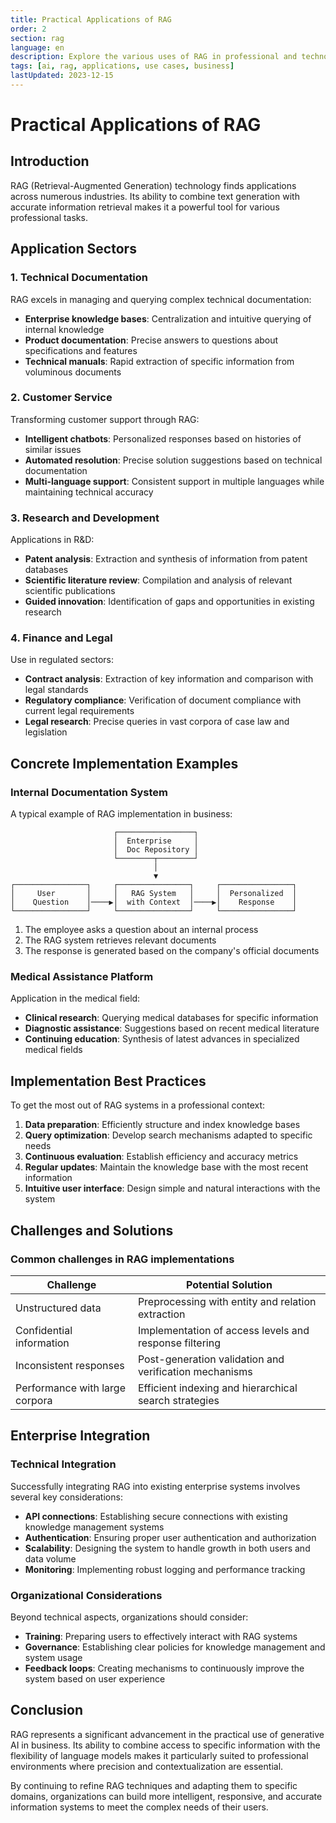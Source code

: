 ```yaml
---
title: Practical Applications of RAG
order: 2
section: rag
language: en
description: Explore the various uses of RAG in professional and technological contexts
tags: [ai, rag, applications, use cases, business]
lastUpdated: 2023-12-15
---
```


# Practical Applications of RAG

## Introduction

RAG (Retrieval-Augmented Generation) technology finds applications across numerous industries. Its ability to combine text generation with accurate information retrieval makes it a powerful tool for various professional tasks.

## Application Sectors

### 1. Technical Documentation

RAG excels in managing and querying complex technical documentation:

- **Enterprise knowledge bases**: Centralization and intuitive querying of internal knowledge
- **Product documentation**: Precise answers to questions about specifications and features
- **Technical manuals**: Rapid extraction of specific information from voluminous documents

### 2. Customer Service

Transforming customer support through RAG:

- **Intelligent chatbots**: Personalized responses based on histories of similar issues
- **Automated resolution**: Precise solution suggestions based on technical documentation
- **Multi-language support**: Consistent support in multiple languages while maintaining technical accuracy

### 3. Research and Development

Applications in R&D:

- **Patent analysis**: Extraction and synthesis of information from patent databases
- **Scientific literature review**: Compilation and analysis of relevant scientific publications
- **Guided innovation**: Identification of gaps and opportunities in existing research

### 4. Finance and Legal

Use in regulated sectors:

- **Contract analysis**: Extraction of key information and comparison with legal standards
- **Regulatory compliance**: Verification of document compliance with current legal requirements
- **Legal research**: Precise queries in vast corpora of case law and legislation

## Concrete Implementation Examples

### Internal Documentation System

A typical example of RAG implementation in business:

```
                       ┌─────────────────┐
                       │  Enterprise     │
                       │  Doc Repository │
                       └────────┬────────┘
                                │
                                ▼
┌────────────────┐     ┌────────────────┐     ┌────────────────┐
│     User       │     │   RAG System   │     │  Personalized  │
│    Question    │────▶│  with Context  │────▶│    Response    │
└────────────────┘     └────────────────┘     └────────────────┘
```

1. The employee asks a question about an internal process
2. The RAG system retrieves relevant documents
3. The response is generated based on the company's official documents

### Medical Assistance Platform

Application in the medical field:

- **Clinical research**: Querying medical databases for specific information
- **Diagnostic assistance**: Suggestions based on recent medical literature
- **Continuing education**: Synthesis of latest advances in specialized medical fields

## Implementation Best Practices

To get the most out of RAG systems in a professional context:

1. **Data preparation**: Efficiently structure and index knowledge bases
2. **Query optimization**: Develop search mechanisms adapted to specific needs
3. **Continuous evaluation**: Establish efficiency and accuracy metrics
4. **Regular updates**: Maintain the knowledge base with the most recent information
5. **Intuitive user interface**: Design simple and natural interactions with the system

## Challenges and Solutions

### Common challenges in RAG implementations

| Challenge                      | Potential Solution                                     |
| ------------------------------ | ------------------------------------------------------ |
| Unstructured data              | Preprocessing with entity and relation extraction      |
| Confidential information       | Implementation of access levels and response filtering |
| Inconsistent responses         | Post-generation validation and verification mechanisms |
| Performance with large corpora | Efficient indexing and hierarchical search strategies  |

## Enterprise Integration

### Technical Integration

Successfully integrating RAG into existing enterprise systems involves several key considerations:

- **API connections**: Establishing secure connections with existing knowledge management systems
- **Authentication**: Ensuring proper user authentication and authorization
- **Scalability**: Designing the system to handle growth in both users and data volume
- **Monitoring**: Implementing robust logging and performance tracking

### Organizational Considerations

Beyond technical aspects, organizations should consider:

- **Training**: Preparing users to effectively interact with RAG systems
- **Governance**: Establishing clear policies for knowledge management and system usage
- **Feedback loops**: Creating mechanisms to continuously improve the system based on user experience

## Conclusion

RAG represents a significant advancement in the practical use of generative AI in business. Its ability to combine access to specific information with the flexibility of language models makes it particularly suited to professional environments where precision and contextualization are essential.

By continuing to refine RAG techniques and adapting them to specific domains, organizations can build more intelligent, responsive, and accurate information systems to meet the complex needs of their users.
